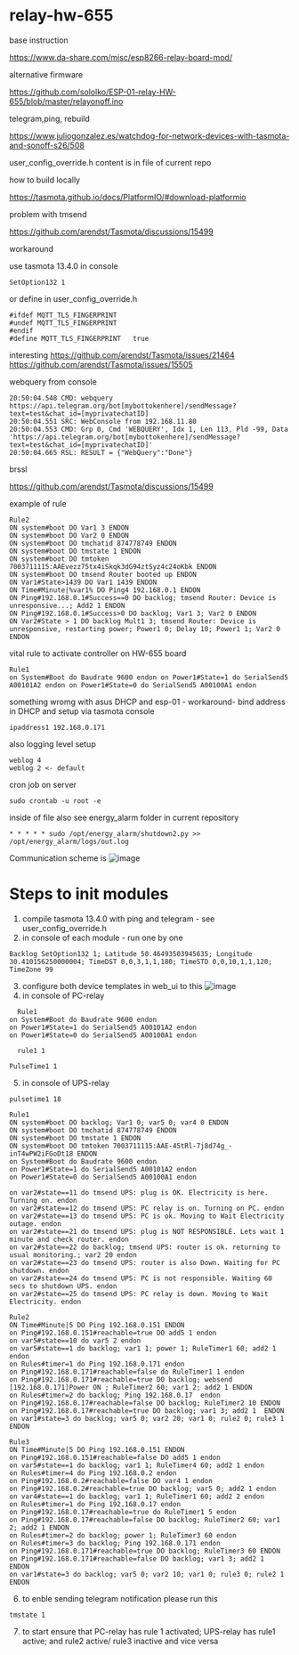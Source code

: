 # relay-hw-655


base instruction

https://www.da-share.com/misc/esp8266-relay-board-mod/

alternative firmware 

https://github.com/sololko/ESP-01-relay-HW-655/blob/master/relayonoff.ino

telegram,ping, rebuild 

https://www.juliogonzalez.es/watchdog-for-network-devices-with-tasmota-and-sonoff-s26/508

user_config_override.h content is in file of current repo


how to build locally

https://tasmota.github.io/docs/PlatformIO/#download-platformio

problem with tmsend

https://github.com/arendst/Tasmota/discussions/15499

workaround 

use tasmota 13.4.0 
in console  

```
SetOption132 1
```

or define  in user_config_override.h 

```
#ifdef MQTT_TLS_FINGERPRINT
#undef MQTT_TLS_FINGERPRINT
#endif
#define MQTT_TLS_FINGERPRINT   true
```

interesting 
https://github.com/arendst/Tasmota/issues/21464
https://github.com/arendst/Tasmota/issues/15505

webquery from console

```
20:50:04.548 CMD: webquery https://api.telegram.org/bot[mybottokenhere]/sendMessage?text=test&chat_id=[myprivatechatID]
20:50:04.551 SRC: WebConsole from 192.168.11.80
20:50:04.553 CMD: Grp 0, Cmd 'WEBQUERY', Idx 1, Len 113, Pld -99, Data 'https://api.telegram.org/bot[mybottokenhere]/sendMessage?text=test&chat_id=[myprivatechatID]'
20:50:04.665 RSL: RESULT = {"WebQuery":"Done"}
```

brssl 

https://github.com/arendst/Tasmota/discussions/15499


example of rule

```
Rule2
ON system#boot DO Var1 3 ENDON
ON system#boot DO Var2 0 ENDON
ON system#boot DO tmchatid 874778749 ENDON
ON system#boot DO tmstate 1 ENDON
ON system#boot DO tmtoken 7003711115:AAEvezz75tx4iSkqk3dG94ztSyz4c24oKbk ENDON
ON system#boot DO tmsend Router booted up ENDON
ON Var1#State>1439 DO Var1 1439 ENDON
ON Time#Minute|%var1% DO Ping4 192.168.0.1 ENDON
ON Ping#192.168.0.1#Success==0 DO backlog; tmsend Router: Device is unresponsive...; Add2 1 ENDON
ON Ping#192.168.0.1#Success>0 DO backlog; Var1 3; Var2 0 ENDON
ON Var2#State > 1 DO backlog Mult1 3; tmsend Router: Device is unresponsive, restarting power; Power1 0; Delay 10; Power1 1; Var2 0 ENDON
```

vital rule to activate controller on HW-655 board

````
Rule1
on System#Boot do Baudrate 9600 endon on Power1#State=1 do SerialSend5 A00101A2 endon on Power1#State=0 do SerialSend5 A00100A1 endon
````

something wromg with asus DHCP and esp-01 - workaround- bind address in DHCP and setup via tasmota console

```
ipaddress1 192.168.0.171
```

also logging level setup

```
weblog 4
weblog 2 <- default 
```

cron job on server 

```
sudo crontab -u root -e
```
inside of file  also see energy_alarm folder in current repository
```
* * * * * sudo /opt/energy_alarm/shutdown2.py >> /opt/energy_alarm/logs/out.log
```

Communication scheme is 
![image](https://github.com/IavnFGV/relay-hw-655/assets/11654266/1e16f586-1145-4afc-b218-1c5faa939cbc)


# Steps to init modules

1. compile tasmota 13.4.0 with ping and telegram - see user_config_override.h
2. in console of each module - run one by one
  ```
  Backlog SetOption132 1; Latitude 50.46493503945635; Longitude 30.410156250000004; TimeDST 0,0,3,1,1,180; TimeSTD 0,0,10,1,1,120; TimeZone 99
  ```
3. configure both device templates in web_ui to this
  ![image](https://github.com/IavnFGV/relay-hw-655/assets/11654266/d8d74963-2587-4fa8-8303-04802278b07a)
4. in console of PC-relay
  ```
    Rule1
  on System#Boot do Baudrate 9600 endon 
  on Power1#State=1 do SerialSend5 A00101A2 endon 
  on Power1#State=0 do SerialSend5 A00100A1 endon
  ```
  ```
    rule1 1
  ```
  ```
  PulseTime1 1
  ```
5. in console of UPS-relay
  ```
  pulsetime1 18
  ```
  ```
  Rule1
  ON system#boot DO backlog; Var1 0; var5 0; var4 0 ENDON
  ON system#boot DO tmchatid 874778749 ENDON
  ON system#boot DO tmstate 1 ENDON
  ON system#boot DO tmtoken 7003711115:AAE-45tRl-7j8d74g_-inT4wPW2iFGoDt18 ENDON
  on System#Boot do Baudrate 9600 endon 
  on Power1#State=1 do SerialSend5 A00101A2 endon 
  on Power1#State=0 do SerialSend5 A00100A1 endon
  
  on var2#state==11 do tmsend UPS: plug is OK. Electricity is here. Turning on. endon
  on var2#state==12 do tmsend UPS: PC relay is on. Turning on PC. endon
  on var2#state==13 do tmsend UPS: PC is ok. Moving to Wait Electricity outage. endon
  on var2#state==21 do tmsend UPS: plug is NOT RESPONSIBLE. Lets wait 1 minute and check router. endon
  on var2#state==22 do backlog; tmsend UPS: router is ok. returning to usual monitoring.; var2 20 endon
  on var2#state==23 do tmsend UPS: router is also Down. Waiting for PC shutdown. endon
  on var2#state==24 do tmsend UPS: PC is not responsible. Waiting 60 secs to shutdown UPS. endon
  on var2#state==25 do tmsend UPS: PC relay is down. Moving to Wait Electricity. endon
  ```
  ```
  Rule2
  ON Time#Minute|5 DO Ping 192.168.0.151 ENDON
  on Ping#192.168.0.151#reachable=true DO add5 1 endon
  on var5#state==10 do var5 2 endon
  on var5#state==1 do backlog; var1 1; power 1; RuleTimer1 60; add2 1 endon
  on Rules#timer=1 do Ping 192.168.0.171 endon
  on Ping#192.168.0.171#reachable=false do RuleTimer1 1 endon
  on Ping#192.168.0.171#reachable=true DO backlog; websend [192.168.0.171]Power ON ; RuleTimer2 60; var1 2; add2 1 ENDON
  on Rules#timer=2 do backlog; Ping 192.168.0.17  endon
  on Ping#192.168.0.17#reachable=false DO backlog; RuleTimer2 10 ENDON
  on Ping#192.168.0.17#reachable=true DO backlog; var1 3; add2 1  ENDON
  on var1#state=3 do backlog; var5 0; var2 20; var1 0; rule2 0; rule3 1 ENDON
  ```
  ```
  Rule3
  ON Time#Minute|5 DO Ping 192.168.0.151 ENDON
  on Ping#192.168.0.151#reachable=false DO add5 1 endon
  on var5#state==1 do backlog; var1 1; RuleTimer4 60; add2 1 endon
  on Rules#timer=4 do Ping 192.168.0.2 endon
  on Ping#192.168.0.2#reachable=false DO var4 1 endon
  on Ping#192.168.0.2#reachable=true DO backlog; var5 0; add2 1 endon
  on var4#state==1 do backlog; var1 1; RuleTimer1 60; add2 2 endon
  on Rules#timer=1 do Ping 192.168.0.17 endon
  on Ping#192.168.0.17#reachable=true do RuleTimer1 5 endon
  on Ping#192.168.0.17#reachable=false DO backlog; RuleTimer2 60; var1 2; add2 1 ENDON
  on Rules#timer=2 do backlog; power 1; RuleTimer3 60 endon
  on Rules#timer=3 do backlog; Ping 192.168.0.171 endon
  on Ping#192.168.0.171#reachable=true DO backlog; RuleTimer3 60 ENDON
  on Ping#192.168.0.171#reachable=false DO backlog; var1 3; add2 1  ENDON
  on var1#state=3 do backlog; var5 0; var2 10; var1 0; rule3 0; rule2 1 ENDON
  ```
6. to enble sending telegram notification  please run this
  ```
  tmstate 1
  ```
7. to start ensure that PC-relay has rule 1 activated; UPS-relay has rule1 active; and rule2 active/ rule3 inactive and vice versa





